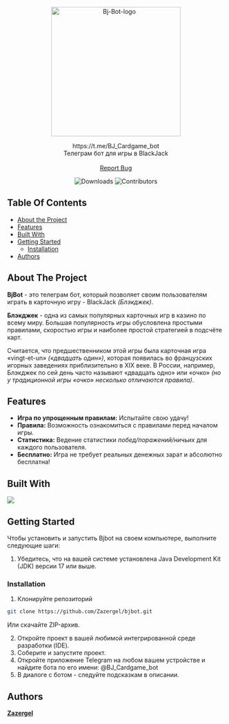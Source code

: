 <p align="center">
  <a href="https://github.com/Zazergel/bjbot">
   <img src='https://i.postimg.cc/ydmXp5fY/Bj-Bot-logo.png' border='0' weight=300 height=300 alt='Bj-Bot-logo'/></a>
  </a>
  <p align="center">
    https://t.me/BJ_Cardgame_bot
    <br>
    Телеграм бот для игры в BlackJack
    <br/>
    <br/>
    <a href="https://github.com/Zazergel/bjbot/issues">Report Bug</a>
  </p>
<div class="myWrapper" markdown="1" align="center">
  
  ![Downloads](https://img.shields.io/github/downloads/Zazergel/bjbot/total) ![Contributors](https://img.shields.io/github/contributors/Zazergel/bjbot?color=dark-green) 
</div>


## Table Of Contents

* [About the Project](#about-the-project)
* [Features](#features)
* [Built With](#built-with)
* [Getting Started](#getting-started)
  * [Installation](#installation)
* [Authors](#authors)

## About The Project
**BjBot** - это телеграм бот, который позволяет своим пользователям играть в карточную игру - BlackJack *(Блэкджек)*. 

**Блэкджек** - одна из самых популярных карточных игр в казино по всему миру. Большая популярность игры обусловлена простыми правилами, скоростью игры и наиболее простой стратегией в подсчёте карт.

Считается, что предшественником этой игры была карточная игра «vingt-et-un» *(«двадцать один»)*, которая появилась во французских игорных заведениях приблизительно в XIX веке. В России, например, Блэкджек по сей день часто называют «двадцать одно» или «очко» *(но у традиционной игры «очко» несколько отличаются правила)*.

## Features
- **Игра по упрощенным правилам:** Испытайте свою удачу!
- **Правила:** Возможность ознакомиться с правилами перед началом игры. 
- **Статистика:** Ведение статистики *побед/поражений/ничьих* для каждого пользователя.
- **Бесплатно:** Игра не требует реальных денежных зарат и абсолютно бесплатна!
## Built With

<p align="left">
    <img src="https://skillicons.dev/icons?i=java,maven,spring" />
</p>

## Getting Started

Чтобы установить и запустить Bjbot на своем компьютере, выполните следующие шаги:

1. Убедитесь, что на вашей системе установлена Java Development Kit (JDK) версии 17 или выше. 

### Installation

1. Клонируйте репозиторий

```sh
git clone https://github.com/Zazergel/bjbot.git
```
Или скачайте ZIP-архив.

2. Откройте проект в вашей любимой интегрированной среде разработки (IDE).
3. Соберите и запустите проект.
4. Откройте приложение Telegram на любом вашем устройстве и найдите бота по его имени: @BJ_Cardgame_bot
5. В диалоге с ботом - следуйте подсказкам в описании. 

## Authors

 **[Zazergel](https://github.com/Zazergel/)**
